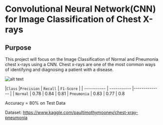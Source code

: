 # Convolutional Neural Network(CNN) for Image Classification of Chest X-rays

## Purpose
This project will focus on the Image Classification of Normal and Pneumonia chest x-rays using a CNN. Chest x-rays are one of the most common ways of identifying and diagnosing a patient with a disease. 


![alt text](image.jpg)


|`Class`        |`Precision`  | `Recall`    | `F1-Score`    |
| -----------   | ----------- |-------------- |
| `Normal`      | 0.78       | 0.84 | 0.81
| `Pneumonia`   | 0.83        | 0.77 | 0.8

Accuracy = 80% on Test Data

Dataset:
https://www.kaggle.com/paultimothymooney/chest-xray-pneumonia

